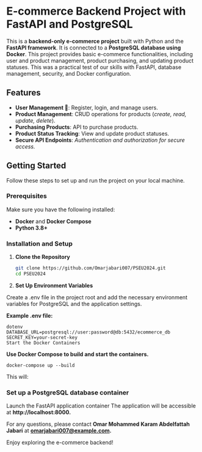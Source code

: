 

# E-commerce Backend Project with FastAPI and PostgreSQL

This is a **backend-only e-commerce project** built with Python and the **FastAPI framework**. It is connected to a **PostgreSQL database using Docker**. This project provides basic e-commerce functionalities, including user and product management, product purchasing, and updating product statuses. This was a practical test of our skills with FastAPI, database management, security, and Docker configuration.

## Features

- **User Management 📑**: Register, login, and manage users.
- **Product Management**: CRUD operations for products (*create, read, update, delete*).
- **Purchasing Products**: API to purchase products.
- **Product Status Tracking**: View and update product statuses.
- **Secure API Endpoints**: _Authentication and authorization for secure access._

## Getting Started

Follow these steps to set up and run the project on your local machine.

### Prerequisites

Make sure you have the following installed:

- **Docker** and **Docker Compose**
- **Python 3.8+**

### Installation and Setup

1. **Clone the Repository**

   ```bash
   git clone https://github.com/Omarjabari007/PSEU2024.git
   cd PSEU2024

2. **Set Up Environment Variables**

Create a .env file in the project root and add the necessary environment variables for PostgreSQL and the application settings.

**Example .env file:**

```
dotenv
DATABASE_URL=postgresql://user:password@db:5432/ecommerce_db
SECRET_KEY=your-secret-key
Start the Docker Containers
```
**Use Docker Compose to build and start the containers.**
```
docker-compose up --build
```
This will:

### Set up a PostgreSQL database container ###
Launch the FastAPI application container
The application will be accessible at  **http://localhost:8000.**

For any questions, please contact **Omar Mohammed Karam Abdelfattah Jabari** at **omarjabari007@example.com.**

Enjoy exploring the e-commerce backend!







